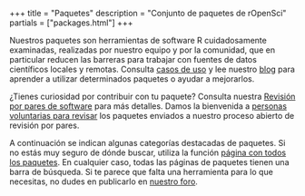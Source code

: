+++
title = "Paquetes"
description = "Conjunto de paquetes de rOpenSci"
 partials = ["packages.html"]
+++

Nuestros paquetes son herramientas de software R cuidadosamente examinadas, realizadas por nuestro equipo y por la comunidad, que en particular reducen las barreras para trabajar con fuentes de datos científicos locales y remotas.
Consulta [casos de uso](https://discuss.ropensci.org/c/usecases/) y lee nuestro [blog](/blog/) para aprender a utilizar determinados paquetes o ayudar a mejorarlos.

¿Tienes curiosidad por contribuir con tu paquete?
Consulta nuestra [Revisión por pares de software](/software-review/) para más detalles.
Damos la bienvenida a [personas voluntarias para revisar](https://devguide.ropensci.org/softwarereviewintro.html#whyreview) los paquetes enviados a nuestro proceso abierto de revisión por pares.

A continuación se indican algunas categorías destacadas de paquetes.
Si no estás muy seguro de dónde buscar, utiliza la función [página con todos los paquetes](/packages/all/).
En cualquier caso, todas las páginas de paquetes tienen una barra de búsqueda.
Si te parece que falta una herramienta para lo que necesitas, no dudes en publicarlo en [nuestro foro](https://discuss.ropensci.org).


